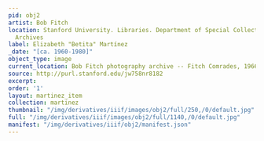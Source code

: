 ```yaml
---
pid: obj2
artist: Bob Fitch
location: Stanford University. Libraries. Department of Special Collections and University
  Archives
label: Elizabeth "Betita" Martínez
_date: "[ca. 1960-1980]"
object_type: image
current_location: Bob Fitch photography archive -- Fitch Comrades, 1966-2013
source: http://purl.stanford.edu/jw758nr8182
excerpt: 
order: '1'
layout: martinez_item
collection: martinez
thumbnail: "/img/derivatives/iiif/images/obj2/full/250,/0/default.jpg"
full: "/img/derivatives/iiif/images/obj2/full/1140,/0/default.jpg"
manifest: "/img/derivatives/iiif/obj2/manifest.json"
---
```

